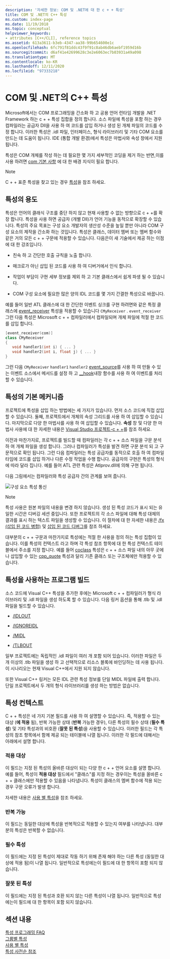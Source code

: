 ```yaml
---
description: '자세한 정보: COM 및 .NET에 대 한 c + + 특성'
title: COM 및 .NET의 C++ 특성
ms.custom: index-page
ms.date: 11/19/2018
ms.topic: conceptual
helpviewer_keywords:
- attributes [C++/CLI], reference topics
ms.assetid: 613a3611-b3eb-4347-aa38-99b654600e1c
ms.openlocfilehash: 6fc791f81ddc43f9f91c8ab46db6aebf1959d16b
ms.sourcegitcommit: d6af41e42699628c3e2e6063ec7b03931a49a098
ms.translationtype: MT
ms.contentlocale: ko-KR
ms.lasthandoff: 12/11/2020
ms.locfileid: "97333218"
---
```

# <a name="c-attributes-for-com-and-net"></a>COM 및 .NET의 C++ 특성

Microsoft에서는 COM 프로그래밍을 간소화 하 고 공용 언어 런타임 개발을 .NET Framework 하는 c + + 특성 집합을 정의 합니다. 소스 파일에 특성을 포함 하는 경우 컴파일러는 공급자 Dll을 사용 하 여 코드를 삽입 하거나 생성 된 개체 파일의 코드를 수정 합니다. 이러한 특성은 .idl 파일, 인터페이스, 형식 라이브러리 및 기타 COM 요소를 만드는 데 도움이 됩니다. IDE (통합 개발 환경)에서 특성은 마법사와 속성 창에서 지원 됩니다.

특성은 COM 개체를 작성 하는 데 필요한 몇 가지 세부적인 코딩을 제거 하는 반면,이를 사용 하려면 [com 기본 사항](/windows/win32/com/the-component-object-model) 에 대 한 배경 지식이 필요 합니다.

> [!NOTE]
> C + + 표준 특성을 찾고 있는 경우 [특성](../../cpp/attributes.md)을 참조 하세요.

## <a name="purpose-of-attributes"></a>특성의 용도

특성은 언어의 클래식 구조를 중단 하지 않고 현재 사용할 수 없는 방향으로 c + +를 확장 합니다. 특성을 사용 하면 공급자 (개별 Dll)가 언어 기능을 동적으로 확장할 수 있습니다. 특성의 주요 목표는 구성 요소 개발자의 생산성 수준을 높일 뿐만 아니라 COM 구성 요소의 제작을 간소화 하는 것입니다. 특성은 클래스, 데이터 멤버 또는 멤버 함수와 같은 거의 모든 c + + 구문에 적용할 수 있습니다. 다음은이 새 기술에서 제공 하는 이점에 대 한 강조입니다.

- 친숙 하 고 간단한 호출 규칙을 노출 합니다.

- 매크로가 아닌 삽입 된 코드를 사용 하 여 디버거에서 인식 합니다.

- 작업이 부담이 구현 세부 정보를 제외 하 고 기본 클래스에서 쉽게 파생 될 수 있습니다.

- COM 구성 요소에 필요한 많은 양의 IDL 코드를 몇 가지 간결한 특성으로 바꿉니다.

예를 들어 일반 ATL 클래스에 대 한 간단한 이벤트 싱크를 구현 하려면와 같은 특정 클래스에 [event_receiver](event-receiver.md) 특성을 적용할 수 있습니다 `CMyReceiver` . `event_receiver`그런 다음 특성은 Microsoft c + + 컴파일러에서 컴파일되며 개체 파일에 적절 한 코드를 삽입 합니다.

```cpp
[event_receiver(com)]
class CMyReceiver
{
   void handler1(int i) { ... }
   void handler2(int i, float j) { ... }
}
```

그런 다음 `CMyReceiver` `handler1` `handler2` [event_source](event-source.md)를 사용 하 여 만들 수 있는 이벤트 소스에서 메서드를 설정 하 고 [__hook](../../cpp/hook.md)내장 함수를 사용 하 여 이벤트를 처리할 수 있습니다.

## <a name="basic-mechanics-of-attributes"></a>특성의 기본 메커니즘

프로젝트에 특성을 삽입 하는 방법에는 세 가지가 있습니다. 먼저 소스 코드에 직접 삽입할 수 있습니다. 둘째, 프로젝트에서 개체의 속성 그리드를 사용 하 여 삽입할 수 있습니다. 마지막으로 다양 한 마법사를 사용 하 여 삽입할 수 있습니다. **속성** 창 및 다양 한 마법사 사용에 대 한 자세한 내용은 [Visual Studio 프로젝트-c + +](../../build/creating-and-managing-visual-cpp-projects.md)를 참조 하세요.

이전과 마찬가지로, 프로젝트를 빌드할 때 컴파일러는 각 c + + 소스 파일을 구문 분석 하 여 개체 파일을 생성 합니다. 그러나 컴파일러가 특성을 발견 하면 구문 분석 되 고 구문적으로 확인 됩니다. 그런 다음 컴파일러는 특성 공급자를 동적으로 호출 하 여 컴파일 타임에 코드를 삽입 하거나 다른 수정 작업을 수행 합니다. 공급자의 구현은 특성의 형식에 따라 달라 집니다. 예를 들어 ATL 관련 특성은 Atlprov.dll에 의해 구현 됩니다.

다음 그림에서는 컴파일러와 특성 공급자 간의 관계를 보여 줍니다.

![구성 요소 특성 통신](../media/vccompattrcomm.gif "구성 요소 특성 통신")

> [!NOTE]
> 특성 사용은 원본 파일의 내용을 변경 하지 않습니다. 생성 된 특성 코드가 표시 되는 유일한 시간은 디버깅 세션 중입니다. 또한 프로젝트의 각 소스 파일에 대해 특성 대체의 결과를 표시 하는 텍스트 파일을 생성할 수 있습니다. 이 절차에 대 한 자세한 내용은 [/fx (삽입 된 코드 병합)](../../build/reference/fx-merge-injected-code.md) 및 [삽입 된 코드 디버그](/visualstudio/debugger/how-to-debug-injected-code)를 참조 하세요.

대부분의 c + + 구문과 마찬가지로 특성에는 적절 한 사용을 정의 하는 특성 집합이 있습니다. 이를 특성의 컨텍스트 라고 하며 각 특성 참조 항목에 대 한 특성 컨텍스트 테이블에서 주소를 지정 합니다. 예를 들어 [coclass](coclass.md) 특성은 c + + 소스 파일 내의 아무 곳에 나 삽입할 수 있는 [cpp_quote](cpp-quote.md) 특성과 달리 기존 클래스 또는 구조체에만 적용할 수 있습니다.

## <a name="building-an-attributed-program"></a>특성을 사용하는 프로그램 빌드

소스 코드에 Visual C++ 특성을 추가한 후에는 Microsoft c + + 컴파일러가 형식 라이브러리 및 .idl 파일을 생성 하도록 할 수 있습니다. 다음 링커 옵션을 통해 .tlb 및 .idl 파일을 빌드할 수 있습니다.

- [/IDLOUT](../../build/reference/idlout-name-midl-output-files.md)

- [/IGNOREIDL](../../build/reference/ignoreidl-don-t-process-attributes-into-midl.md)

- [/MIDL](../../build/reference/midl-specify-midl-command-line-options.md)

- [/TLBOUT](../../build/reference/tlbout-name-dot-tlb-file.md)

일부 프로젝트에는 독립적인 .idl 파일이 여러 개 포함 되어 있습니다. 이러한 파일은 두 개 이상의 .tlb 파일을 생성 하 고 선택적으로 리소스 블록에 바인딩하는 데 사용 됩니다. 이 시나리오는 현재 Visual C++에서 지원 되지 않습니다.

또한 Visual C++ 링커는 모든 IDL 관련 특성 정보를 단일 MIDL 파일에 출력 합니다. 단일 프로젝트에서 두 개의 형식 라이브러리를 생성 하는 방법은 없습니다.

## <a name="attribute-contexts"></a><a name="contexts"></a> 특성 컨텍스트

C + + 특성은 네 가지 기본 필드를 사용 하 여 설명할 수 있습니다. 즉, 적용할 수 있는 대상 (**에 적용** 됨), 반복 가능한 상태 (**반복** 가능한 경우), 다른 특성의 필수 상태 (**필수 특성**) 및 기타 특성과의 비호환 (**잘못 된 특성**)을 사용할 수 있습니다. 이러한 필드는 각 특성의 참조 항목에서 함께 제공 되는 테이블에 나열 됩니다. 이러한 각 필드에 대해서는 아래에서 설명 합니다.

### <a name="applies-to"></a>적용 대상

이 필드는 지정 된 특성의 올바른 대상이 되는 다양 한 c + + 언어 요소를 설명 합니다. 예를 들어, 특성이 **적용 대상** 필드에서 "클래스"를 지정 하는 경우이는 특성을 올바른 c + + 클래스에만 적용할 수 있음을 나타냅니다. 특성이 클래스의 멤버 함수에 적용 되는 경우 구문 오류가 발생 합니다.

자세한 내용은 [사용 별 특성](attributes-by-usage.md)을 참조 하세요.

### <a name="repeatable"></a>반복 가능

이 필드는 동일한 대상에 특성을 반복적으로 적용할 수 있는지 여부를 나타냅니다. 대부분의 특성은 반복할 수 없습니다.

### <a name="required-attributes"></a>필수 특성

이 필드에는 지정 된 특성이 제대로 작동 하기 위해 존재 해야 하는 다른 특성 (동일한 대상에 적용 됨)이 나열 됩니다. 일반적으로 특성에는이 필드에 대 한 항목이 포함 되지 않습니다.

### <a name="invalid-attributes"></a>잘못 된 특성

이 필드에는 지정 된 특성과 호환 되지 않는 다른 특성이 나열 됩니다. 일반적으로 특성에는이 필드에 대 한 항목이 포함 되지 않습니다.

## <a name="in-this-section"></a>섹션 내용

[특성 프로그래밍 FAQ](attribute-programming-faq.md)<br/>
[그룹별 특성](attributes-by-group.md)<br/>
[사용 별 특성](attributes-by-usage.md)<br/>
[특성 사전순 참조](attributes-alphabetical-reference.md)
